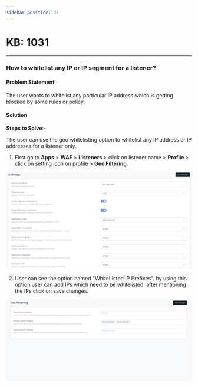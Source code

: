 ```yaml
---
sidebar_position: 31
---
```


# KB: 1031
-----------

### **How to whitelist any IP or IP segment for a listener?**

#### **Problem Statement**

The user wants to whitelist any particular IP address which is getting blocked by some rules or policy.

#### **Solution**

**Steps to Solve**:-

The user can use the geo whitelisting option to whitelist any IP address or IP  addresses for a listener only.

1. First go to **Apps** > **WAF** > **Listeners** > click on listener name > **Profile** > click on setting icon on profile > **Geo Filtering**.

![kb-1031](/img/waf/v8/kb/kb_1031_setting.png)

2. User can see the option named "WhiteListed IP Prefixes". by using this option user can add IPs which need to be whitelisted. after mentioning the IPs click on save changes.

![kb-1031](/img/waf/v8/kb/kb_1031_geo_filtering.png)

